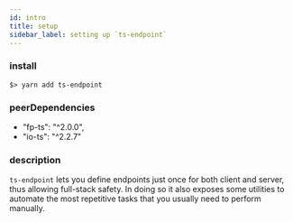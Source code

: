 ```yaml
---
id: intro
title: setup
sidebar_label: setting up `ts-endpoint`
---
```


### install

```
$> yarn add ts-endpoint
```

### peerDependencies

- "fp-ts": "^2.0.0",
- "io-ts": "^2.2.7"

### description

`ts-endpoint` lets you define endpoints just once for both client and server, thus allowing full-stack safety.
In doing so it also exposes some utilities to automate the most repetitive tasks that you usually need to perform manually.
